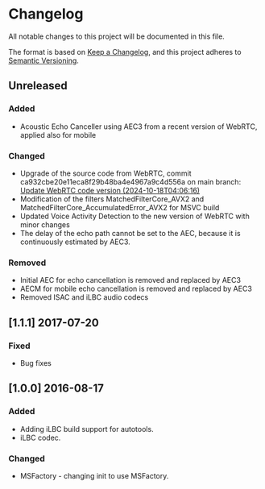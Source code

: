 # Changelog
All notable changes to this project will be documented in this file.

The format is based on [Keep a Changelog](https://keepachangelog.com/en/1.0.0/),
and this project adheres to [Semantic Versioning](https://semver.org/spec/v2.0.0.html).

## Unreleased

### Added
- Acoustic Echo Canceller using AEC3 from a recent version of WebRTC, applied also for mobile

### Changed
- Upgrade of the source code from WebRTC, commit ca932cbe20e11eca8f29b48ba4e4967a9c4d556a on main branch: [Update WebRTC code version (2024-10-18T04:06:16)](https://webrtc.googlesource.com/src/+/ca932cbe20e11eca8f29b48ba4e4967a9c4d556a)
- Modification of the filters MatchedFilterCore_AVX2 and MatchedFilterCore_AccumulatedError_AVX2 for MSVC build
- Updated Voice Activity Detection to the new version of WebRTC with minor changes
- The delay of the echo path cannot be set to the AEC, because it is continuously estimated by AEC3. 

### Removed
- Initial AEC for echo cancellation is removed and replaced by AEC3
- AECM for mobile echo cancellation is removed and replaced by AEC3
- Removed ISAC and iLBC audio codecs

## [1.1.1] 2017-07-20

### Fixed
- Bug fixes

## [1.0.0] 2016-08-17

### Added
- Adding iLBC build support for autotools.
- iLBC codec.

### Changed
- MSFactory - changing init to use MSFactory.
